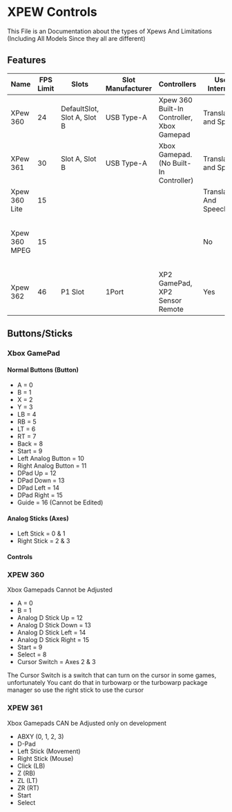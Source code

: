 # XPEW Controls

This File is an Documentation about the types of Xpews And Limitations (Including All Models Since they all are different)

## Features

|Name|FPS Limit|Slots|Slot Manufacturer|Controllers|Uses Internet?|Bluetooth?|Game/Medium|Color Depth|Vector2?|Formats|
|----|---------|-----|-----------------|-----------|--------------|----------|-----------|-----------|--------|-------|
|XPew 360|24|DefaultSlot, Slot A, Slot B|USB Type-A|Xpew 360 Built-In Controller, Xbox Gamepad|Translations and Speech|Yes|SB3|8-Bit GS|No|.xp|
|XPew 361|30|Slot A, Slot B|USB Type-A|Xbox Gamepad. (No Built-In Controller)|Translations and Speech|Yes|SB3, EXE, MACOS, DEB|24-Bit|Yes|.xp1|
|Xpew 360 Lite|15||||Translations And Speech|Audio Only|SB3|8-Bit|Yes|.xpl|
|Xpew 360 MPEG|15||||No|Audio Only|SB3, HTML, MP4|8-Bit|Yes|.MP4, JS (.html, .js, .css), .xpeg|
|Xpew 362|46|P1 Slot|1Port|XP2 GamePad, XP2 Sensor Remote|Yes|Yes (no HID/Wiimote)|SB3, HTML, EXE, MACOS, DEB|24-Bit|Oh Boy YES|.tbw, .xp2

## Buttons/Sticks

### Xbox GamePad

#### Normal Buttons (Button)
* A = 0
* B = 1
* X = 2
* Y = 3
* LB = 4
* RB = 5
* LT = 6
* RT = 7
* Back = 8
* Start = 9
* Left Analog Button = 10
* Right Analog Button = 11
* DPad Up = 12
* DPad Down = 13
* DPad Left = 14
* DPad Right = 15
* Guide = 16 (Cannot be Edited)
#### Analog Sticks (Axes)
* Left Stick = 0 & 1
* Right Stick = 2 & 3

#### Controls



### XPEW 360

Xbox Gamepads Cannot be Adjusted

* A = 0
* B = 1
* Analog D Stick Up = 12
* Analog D Stick Down = 13
* Analog D Stick Left = 14
* Analog D Stick Right = 15
* Start = 9
* Select = 8
* Cursor Switch = Axes 2 & 3

The Cursor Switch is a switch that can turn on the cursor in some games,
unfortunately You cant do that in turbowarp or the turbowarp package manager so use the right stick to use the cursor

### XPEW 361

Xbox Gamepads CAN be Adjusted only on development

* ABXY (0, 1, 2, 3)
* D-Pad
* Left Stick (Movement)
* Right Stick (Mouse)
* Click (LB)
* Z (RB)
* ZL (LT)
* ZR (RT)
* Start
* Select
